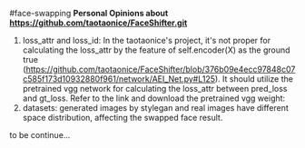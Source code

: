 #face-swapping
**Personal Opinions about https://github.com/taotaonice/FaceShifter.git**
1. loss_attr and loss_id: In the taotaonice's project, it's not proper for calculating the loss_attr by the feature of self.encoder(X) as the ground true (https://github.com/taotaonice/FaceShifter/blob/376b09e4ecc97848c07c585f173d10932880f961/network/AEI_Net.py#L125). It should utilize the pretrained vgg network for calculating the loss_attr between pred_loss and gt_loss. Refer to the link and download the pretrained vgg weight:
2. datasets: generated images by stylegan and real images have different space distribution, affecting the swapped face result.

to be continue...
